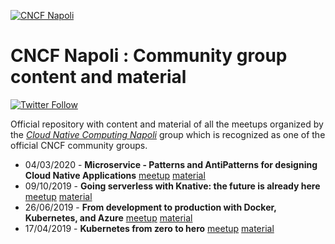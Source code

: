 [![CNCF Napoli](./logo/cncf-napoli.png)](https://community.cncf.io/napoli/)

# CNCF Napoli : Community group content and material

[![Twitter Follow](https://img.shields.io/twitter/follow/cncfnapoli.svg?style=social&label=Follow&style=for-the-badge)](https://twitter.com/cncfnapoli)

Official repository with content and material of all the meetups organized by the [*Cloud Native Computing Napoli*](https://community.cncf.io/napoli/) group which is recognized as one of the official CNCF community groups.

* 04/03/2020 - **Microservice - Patterns and AntiPatterns for designing Cloud Native Applications** [meetup](https://community.cncf.io/events/details/cncf-napoli-presents-microservice-patterns-and-antipatterns-for-designing-cloud-native-applications/) [material](2020-03-04)
* 09/10/2019 - **Going serverless with Knative: the future is already here** [meetup](https://community.cncf.io/events/details/cncf-cloud-native-computing-napoli-presents-going-serverless-with-knative-the-future-is-already-here/) [material](2019-10-09)
* 26/06/2019 - **From development to production with Docker, Kubernetes, and Azure** [meetup](https://community.cncf.io/events/details/cncf-cloud-native-computing-napoli-presents-from-development-to-production-with-docker-kubernetes-and-azure/) [material](2019-06-26)
* 17/04/2019 - **Kubernetes from zero to hero** [meetup](https://community.cncf.io/events/details/cncf-cloud-native-computing-napoli-presents-kubernetes-from-zero-to-hero/) [material](2019-04-17)
